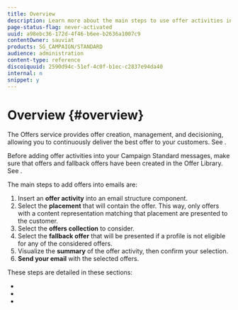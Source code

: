 ```yaml
---
title: Overview
description: Learn more about the main steps to use offer activities into emails.
page-status-flag: never-activated
uuid: a98ebc36-172d-4f46-b6ee-b2636a1007c9
contentOwner: sauviat
products: SG_CAMPAIGN/STANDARD
audience: administration
content-type: reference
discoiquuid: 2590d94c-51ef-4c0f-b1ec-c2837e94da40
internal: n
snippet: y
---
```


# Overview {#overview}

The Offers service provides offer creation, management, and decisioning, allowing you to continuously deliver the best offer to your customers. See [](../../start/using/about-offer-management.md).

Before adding offer activities into your Campaign Standard messages, make sure that offers and fallback offers have been created in the Offer Library. See [](../../offer-library/using/main-steps-to-create-offers.md).

The main steps to add offers into emails are:

1. Insert an **offer activity** into an email structure component.
1. Select the **placement** that will contain the offer. This way, only offers with a content representation matching that placement are presented to the customer.
1. Select the **offers collection** to consider.
1. Select the **fallback offer** that will be presented if a profile is not eligible for any of the considered offers.
1. Visualize the **summary** of the offer activity, then confirm your selection.
1. **Send your email** with the selected offers.

These steps are detailed in these sections:

* [](../../campaign-standard/using/inserting-offer-activities.md)
* [](../../campaign-standard/using/configuring-offer-activities.md)
* [](../../campaign-standard/using/sending-emails-with-offer-activities.md)
